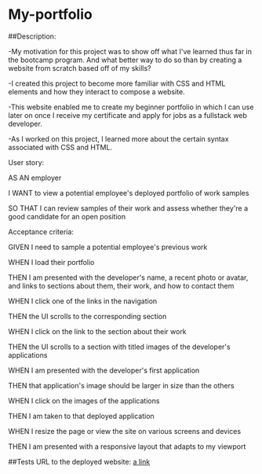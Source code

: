 # My-portfolio

##Description:

-My motivation for this project was to show off what I've learned thus far in the bootcamp program. And what better way to do so than by creating a website from scratch based off of my skills?

-I created this project to become more familiar with CSS and HTML elements and how they interact to compose a website.

-This website enabled me to create my beginner portfolio in which I can use later on once I receive my certificate and apply for jobs as a fullstack web developer.

-As I worked on this project, I learned more about the certain syntax associated with CSS and HTML. 

User story:

AS AN employer

I WANT to view a potential employee's deployed portfolio of work samples

SO THAT I can review samples of their work and assess whether they're a good candidate for an open position

Acceptance criteria:

GIVEN I need to sample a potential employee's previous work

WHEN I load their portfolio

THEN I am presented with the developer's name, a recent photo or avatar, and links to sections about them, their work, and how to contact them

WHEN I click one of the links in the navigation

THEN the UI scrolls to the corresponding section

WHEN I click on the link to the section about their work

THEN the UI scrolls to a section with titled images of the developer's applications

WHEN I am presented with the developer's first application

THEN that application's image should be larger in size than the others

WHEN I click on the images of the applications

THEN I am taken to that deployed application

WHEN I resize the page or view the site on various screens and devices

THEN I am presented with a responsive layout that adapts to my viewport

##Tests
URL to the deployed website: [a link](https://github.com/JamieThompson101/My-portfolio/blob/main/develop/index.html)
